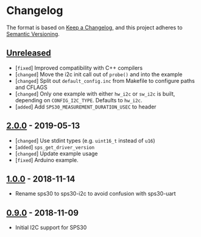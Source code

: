 # Changelog

The format is based on [Keep a Changelog](https://keepachangelog.com/en/1.0.0/),
and this project adheres to [Semantic Versioning](https://semver.org/spec/v2.0.0.html).

## [Unreleased]

 * [`fixed`]  Improved compatibility with C++ compilers
 * [`changed`]  Move the i2c init call out of `probe()` and into the example
 * [`changed`]  Split out `default_config.inc` from Makefile to configure paths
                and CFLAGS
 * [`changed`]  Only one example with either `hw_i2c` or `sw_i2c` is built,
                depending on `CONFIG_I2C_TYPE`. Defaults to `hw_i2c`.
 * [`added`]  Add `SPS30_MEASUREMENT_DURATION_USEC` to header

## [2.0.0] - 2019-05-13

 * [`changed`] Use stdint types (e.g. `uint16_t` instead of `u16`)
 * [`added`] `sps_get_driver_version`
 * [`changed`] Update example usage
 * [`fixed`] Arduino example.

## [1.0.0] - 2018-11-14

 * Rename sps30 to sps30-i2c to avoid confusion with sps30-uart

## [0.9.0] - 2018-11-09

 * Initial I2C support for SPS30

[Unreleased]: https://github.com/Sensirion/embedded-sps/compare/2.0.0...master
[2.0.0]: https://github.com/Sensirion/embedded-sps/compare/1.0.0...2.0.0
[1.0.0]: https://github.com/Sensirion/embedded-sps/compare/0.9.0...1.0.0
[0.9.0]: https://github.com/Sensirion/embedded-sps/releases/tag/0.9.0
